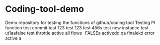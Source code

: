 # Coding-tool-demo
Demo repository for testing the functions of github/coding tool
Testing PI function
test
commit test 123
test
123
test
456s
test new instance
test ut1aafalse
test throttle active all flows -FALSEa
activedd
qa finalekd
error
active
a
